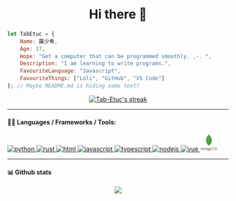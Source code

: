 <!-- 你找到了一個隱藏訊息 👀 -->
<!--

    不知道要寫甚麼...

    - 其實 " Tab Etuc " 可以倒過來拼
    - 我的名子，和介紹檔案中的敘述也許有些關聯？
    - 待補......    
-->
    
<h1 align="center">Hi there 👋</h1>

```js
let TabEtuc = {
    Name: 羅少希, 
    Age: 17,
    Hope: "Get a computer that can be programmed smoothly. .-. ",
    Description: "I am learning to write programs.",
    FavouriteLanguage: "Javascript",
    FavouriteThings: ["Loli", "GitHub", "VS Code"]
}; // Maybe README.md is hiding some text?
```

<p align="center">
  <a href="https://git.io/streak-stats">
    <img alt="Tab-Etuc's streak" src="https://github-readme-streak-stats.herokuapp.com?user=Tab-Etuc&theme=holi-theme&date_format=%5BY.%5Dn.j&fire=DD4900"/>
  </a>
</p>


<hr>

#### 👨‍💻 Languages / Frameworks / Tools:  
<a href="https://www.python.org" target="_blank"> 
<img src="https://raw.githubusercontent.com/devicons/devicon/refs/tags/v2.16.0/icons/python/python-original.svg" alt="python" width="40" height="40"/> 
</a>

<a href="https://www.rust-lang.org/" target="_blank"> 
<img src="https://raw.githubusercontent.com/devicons/devicon/refs/tags/v2.16.0/icons/rust/rust-original.svg" alt="rust" width="40" height="40"/> 
</a>

<a href="https://www.w3.org/html/" target="_blank"> 
<img src="https://raw.githubusercontent.com/devicons/devicon/refs/tags/v2.16.0/icons/html5/html5-original.svg" alt="html" width="40" height="40"/> 
</a>

<a href="https://developer.mozilla.org/en-US/docs/Web/JavaScript" target="_blank"> 
<img src="https://raw.githubusercontent.com/devicons/devicon/refs/tags/v2.16.0/icons/javascript/javascript-original.svg" alt="javascript" width="40" height="40"/> 
</a>

<a href="https://www.typescriptlang.org/" target="_blank"> 
<img src="https://raw.githubusercontent.com/devicons/devicon/refs/tags/v2.16.0/icons/typescript/typescript-original.svg" alt="typescript" width="40" height="40"/> 
</a>

<a href="https://nodejs.org" target="_blank"> 
<img src="https://raw.githubusercontent.com/devicons/devicon/refs/tags/v2.16.0/icons/nodejs/nodejs-original.svg" alt="nodejs" width="40" height="40"/> 
</a>

<a href="https://vuejs.org/" target="_blank"> 
<img src="https://raw.githubusercontent.com/devicons/devicon/refs/tags/v2.16.0/icons/vuejs/vuejs-original.svg" alt="vue" width="40" height="40"/> 
</a>

<a href="https://www.mongodb.com/" target="_blank"> 
<img src="https://raw.githubusercontent.com/devicons/devicon/master/icons/mongodb/mongodb-original-wordmark.svg" alt="mongodb" width="40" height="40"/> 
</a> 

<hr>

#### 📊 Github stats
<p align="center">
  <a>
    <img src="https://github-profile-trophy.vercel.app/?username=Tab-Etuc&theme=onedark"/>
  </a>
</p>

